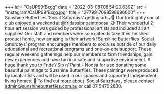 +++
id = "CaUP99fBxgg"
date = "2022-03-08T08:54:20.639Z"
src = "instagram/CaUP99fBxgg.jpg"
title = "2779917098598996000"
+++
Sunshine Butterflies ‘Social Saturdays’ getting artsy!🎨 Our fortnightly social club enjoyed a weekend at @fridassipnpaintnoosa. 😃 Their wonderful 2-hour art session was guided by professional artists and included all art supplies! Our staff and members were so excited to take their finished product home, how amazing is their artwork! Sunshine Butterflies ‘Social Saturdays’ program encourages members to socialise outside of our daily educational and recreational programs and one-on-one support. These regular weekend gatherings help our members to form friendships, gain new experiences and have fun in a safe and supportive environment. A huge thank you to Frida’s Sip n’ Paint - Noosa for also donating some beautiful paintings to Sunshine Butterflies. These paintings were produced by local artists and will be used in our spaces and supported independent living homes. 💜 To find out more about ‘Social Saturdays’, please contact admin@sunshinebutterflies.com.au or call 07 5470 2830.